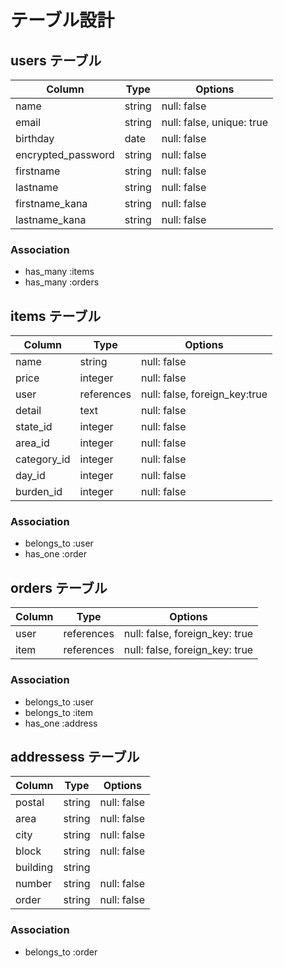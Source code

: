 # テーブル設計


## users テーブル
| Column             | Type   | Options                   |
| ------------------ | ------ | ------------------------- |
| name               | string | null: false               |
| email              | string | null: false, unique: true |
| birthday           | date   | null: false               |
| encrypted_password | string | null: false               |
| firstname          | string | null: false               |
| lastname           | string | null: false               |
| firstname_kana     | string | null: false               |
| lastname_kana      | string | null: false               |

### Association
- has_many :items
- has_many :orders



## items テーブル
| Column      | Type      | Options                       |
| ----------- | --------- | ----------------------------- |
| name        | string    | null: false                   |
| price       | integer   | null: false                   |
| user        | references| null: false, foreign_key:true |
| detail      | text      | null: false                   |
| state_id    | integer   | null: false                   |
| area_id     | integer   | null: false                   |
| category_id | integer   | null: false                   |
| day_id      | integer   | null: false                   |
| burden_id   | integer   | null: false                   |

### Association
- belongs_to :user
- has_one :order



## orders テーブル
| Column  | Type       | Options                        |
| ------- | ---------- | ------------------------------ |
| user    | references | null: false, foreign_key: true |
| item    | references | null: false, foreign_key: true |

### Association
- belongs_to :user
- belongs_to :item
- has_one :address



## addressess テーブル
| Column             | Type   | Options     |
| ------------------ | ------ | ----------- |
| postal             | string | null: false |
| area               | string | null: false |
| city               | string | null: false |
| block              | string | null: false |
| building           | string |             |
| number             | string | null: false |
| order              | string | null: false |

### Association
- belongs_to :order


